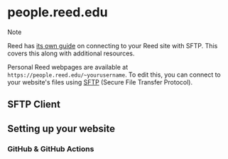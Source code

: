 # people.reed.edu

> [!NOTE]
> Reed has [its own guide](https://www.reed.edu/it/help/sftp.html) on connecting to your Reed site with SFTP. This covers this
> along with additional resources.

Personal Reed webpages are available at `https://people.reed.edu/~yourusername`. To edit this, you can connect to your website's files using [SFTP](https://en.wikipedia.org/wiki/SSH_File_Transfer_Protocol) (Secure File Transfer Protocol).

## SFTP Client

## Setting up your website

### GitHub & GitHub Actions
